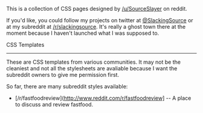 This is a collection of CSS pages designed by [/u/SourceSlayer](http://www.reddit.com/u/sourceslayer) on reddit.

If you'd like, you could follow my projects on twitter at [@SlackingSource](https://twitter.com/SlackingSource) or at my subreddit at [/r/slackingsource](http://www.reddit.com/r/slackingsource). It's really a ghost town there at the moment because I haven't launched what I was supposed to.


CSS Templates
_____________
These are CSS templates from various communities. It may not be the cleaniest and not all the stylesheets are avaliable because I want the subreddit owners to give me permission first.


So far, there are many subreddit styles available:

- [/r/fastfoodreview](http://www.reddit.com/r/fastfoodreview] -- A place to discuss and review fastfood.


